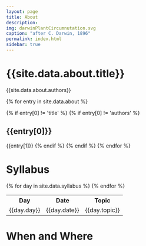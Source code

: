 ```yaml
---
layout: page
title: About
description: 
img: darwinPlantCircumnutation.svg
caption: "after C. Darwin, 1896"
permalink: index.html
sidebar: true
---
```


# {{site.data.about.title}}
{{site.data.about.authors}}

{% for entry in site.data.about %}

{% if entry[0] != 'title' %}
{% if entry[0] != 'authors' %}
## {{entry[0]}}
{{entry[1]}}
{% endif %}
{% endif %}
{% endfor %}

# Syllabus
<table>
<tr>
    <th><b>Day</b></th>
    <th><b>Date</b></th>
    <th><b>Topic</b></th>
</tr>
{% for day in site.data.syllabus %}
<tr>
    <td>{{day.day}}</td>
    <td>{{day.date}}</td>
    <td>{{day.topic}}</td>
</tr>
{% endfor %}
</table>

# When and Where